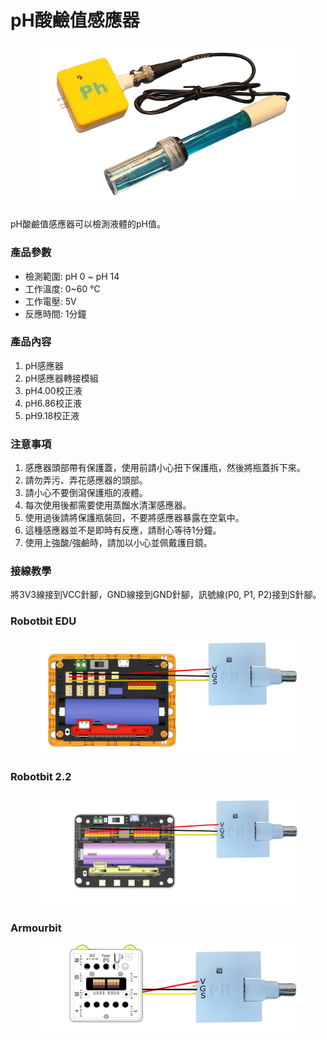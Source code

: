 # pH酸鹼值感應器

<figure><img src="../../.gitbook/assets/ph_ver2.png" alt=""><figcaption></figcaption></figure>

pH酸鹼值感應器可以檢測液體的pH值。

### 產品參數

* 檢測範圍: pH 0 \~ pH 14
* 工作溫度: 0\~60 ℃
* 工作電壓: 5V
* 反應時間: 1分鐘

### 產品內容

1. pH感應器
2. pH感應器轉接模組
3. pH4.00校正液
4. pH6.86校正液
5. pH9.18校正液

### 注意事項

1. 感應器頭部帶有保護蓋，使用前請小心扭下保護瓶，然後將瓶蓋拆下來。
2. 請勿弄污、弄花感應器的頭部。
3. 請小心不要倒瀉保護瓶的液體。
4. 每次使用後都需要使用蒸餾水清潔感應器。
5. 使用過後請將保護瓶裝回，不要將感應器暴露在空氣中。
6. 這種感應器並不是即時有反應，請耐心等待1分鐘。
7. 使用上強酸/強鹼時，請加以小心並佩戴護目鏡。

### 接線教學

將3V3線接到VCC針腳，GND線接到GND針腳，訊號線(P0, P1, P2)接到S針腳。

### Robotbit EDU

<figure><img src="../../.gitbook/assets/ph_edu.png" alt=""><figcaption></figcaption></figure>

### Robotbit 2.2

<figure><img src="../../.gitbook/assets/ph_Robotbit2.2.png" alt=""><figcaption></figcaption></figure>

### Armourbit

<figure><img src="../../.gitbook/assets/ph_armourbit.png" alt=""><figcaption></figcaption></figure>

